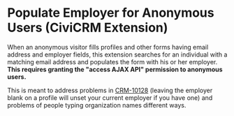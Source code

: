 # Populate Employer for Anonymous Users (CiviCRM Extension)

When an anonymous visitor fills profiles and other forms having email address and
employer fields, this extension searches for an individual with a matching email
address and populates the form with his or her employer.  **This requires granting
the "access AJAX API" permission to anonymous users.**

This is meant to address problems in
[CRM-10128](https://issues.civicrm.org/jira/browse/CRM-10128) (leaving the
employer blank on a profile will unset your current employer if you have one)
and problems of people typing organization names different ways.
